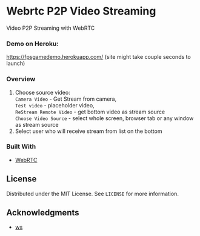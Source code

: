 # Webrtc P2P Video Streaming
 Video P2P Streaming with WebRTC

 ### Demo on Heroku:
 https://fpsgamedemo.herokuapp.com/ (site might take couple seconds to launch)
 
  ### Overview
 
 1. Choose source video:\
 `Camera Video` - Get Stream from camera,\
 `Test video` - placeholder video,\
 `ReStream Remote Video` - get bottom video as stream source\
 `Choose Video Source` - select whole screen, browser tab or any window as stream source
 2. Select user who will receive stream from list on the bottom
 
 ### Built With

* [WebRTC](https://webrtc.org/)

 <!-- LICENSE -->
## License

Distributed under the MIT License. See `LICENSE` for more information.

<!-- ACKNOWLEDGMENTS -->
## Acknowledgments

* [ws](https://github.com/websockets/ws)

